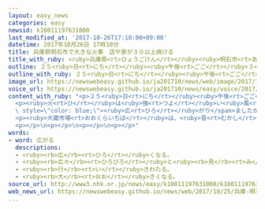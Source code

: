 ```yaml
---
layout: easy_news
categories: easy
newsid: k10011197631000
last_modified_at: '2017-10-26T17:10:00+09:00'
datetime: 2017年10月26日 17時10分
title: 兵庫県明石市で大きな火事　店や家が３０以上焼ける
title_with_ruby: <ruby>兵庫県<rt>ひょうごけん</rt></ruby><ruby>明石市<rt>あかしし</rt></ruby>で<ruby>大<rt>おお</rt></ruby>きな<ruby>火事<rt>かじ</rt></ruby>　<ruby>店<rt>みせ</rt></ruby>や<ruby>家<rt>いえ</rt></ruby>が３０<ruby>以上<rt>いじょう</rt></ruby><ruby>焼<rt>や</rt></ruby>ける
outline: ２５<ruby>日<rt>にち</rt></ruby><ruby>午後<rt>ごご</rt></ruby>３<ruby>時<rt>じ</rt></ruby>５０<ruby>分<rt>ぷん</rt></ruby>ごろ<ruby>兵庫県<rt>ひょうごけん</rt></ruby><ruby>明石市<rt>あかしし</rt></ruby>の<ruby>大蔵市場<rt>おおくらいちば</rt></ruby>で<ruby>火事<rt>かじ</rt></ruby>がありました。
outline_with_ruby: ２５<ruby>日<rt>にち</rt></ruby><ruby>午後<rt>ごご</rt></ruby>３<ruby>時<rt>じ</rt></ruby>５０<ruby>分<rt>ぷん</rt></ruby>ごろ<ruby>兵庫県<rt>ひょうごけん</rt></ruby><ruby>明石市<rt>あかしし</rt></ruby>の<ruby>大蔵市場<rt>おおくらいちば</rt></ruby>で<ruby>火事<rt>かじ</rt></ruby>がありました。
image_url: https://newswebeasy.github.io/ja201710/news/web/image/2017/10/26/K10011197631_1710252056_1710252057_01_02.jpg
voice_url: https://newswebeasy.github.io/ja201710/news/easy/voice/2017/10/26/k10011197631000.mp3
content_with_ruby: "<p>２５<ruby>日<rt>にち</rt></ruby><ruby>午後<rt>ごご</rt></ruby>３<ruby>時<rt>じ</rt></ruby>５０<ruby>分<rt>ぷん</rt></ruby>ごろ<ruby>兵庫県<rt>ひょうごけん</rt></ruby><ruby>明石市<rt>あかしし</rt></ruby>の<ruby>大蔵市場<rt>おおくらいちば</rt></ruby>で<ruby>火事<rt>かじ</rt></ruby>がありました。<ruby>大蔵市場<rt>おおくらいちば</rt></ruby>は<ruby>昔<rt>むかし</rt></ruby>からある<ruby>店<rt>みせ</rt></ruby>が<ruby>並<rt>なら</rt></ruby>んでいる<ruby>所<rt>ところ</rt></ruby>で、<ruby>周<rt>まわ</rt></ruby>りには<ruby>家<rt>いえ</rt></ruby>がたくさんあります。</p>\n\
  <p><ruby>火<rt>ひ</rt></ruby>は<ruby>強<rt>つよ</rt></ruby>い<ruby>風<rt>かぜ</rt></ruby>で<ruby>周<rt>まわ</rt></ruby>りの<ruby>家<rt>いえ</rt></ruby>にも<span\
  \ style=\"color: blue;\"><ruby>広<rt>ひろ</rt></ruby>がり</span>ましたが、２６<ruby>日<rt>にち</rt></ruby><ruby>午前<rt>ごぜん</rt></ruby>７<ruby>時<rt>じ</rt></ruby><ruby>前<rt>まえ</rt></ruby>に<ruby>消<rt>き</rt></ruby>えました。この<ruby>火事<rt>かじ</rt></ruby>で３０ぐらいの<ruby>店<rt>みせ</rt></ruby>と４つの<ruby>家<rt>いえ</rt></ruby>が<ruby>焼<rt>や</rt></ruby>けました。けがをした<ruby>人<rt>ひと</rt></ruby>などはいませんでした。</p>\n\
  <p><ruby>大蔵市場<rt>おおくらいちば</rt></ruby>は、<ruby>昔<rt>むかし</rt></ruby>は<ruby>食料品<rt>しょくりょうひん</rt></ruby>や<ruby>服<rt>ふく</rt></ruby>などの<ruby>店<rt>みせ</rt></ruby>が３０ぐらいありましたが、<ruby>今<rt>いま</rt></ruby>はほとんどの<ruby>店<rt>みせ</rt></ruby>が<ruby>閉<rt>し</rt></ruby>まっています。<ruby>警察<rt>けいさつ</rt></ruby>などが<ruby>火事<rt>かじ</rt></ruby>の<ruby>原因<rt>げんいん</rt></ruby>を<ruby>調<rt>しら</rt></ruby>べています。</p>\n\
  <p></p>\n<p></p>\n<p></p>\n<p></p>"
words:
- word: 広がる
  descriptions:
  - <ruby><rb>広</rb><rt>ひろ</rt></ruby>くなる。
  - <ruby><rb>広々</rb><rt>ひろびろ</rt></ruby>と<ruby><rb>見</rb><rt>み</rt></ruby>わたせる。
  - <ruby><rb>行</rb><rt>い</rt></ruby>きわたる。
  - <ruby><rb>大</rb><rt>おお</rt></ruby>きくなる。
source_url: http://www3.nhk.or.jp/news/easy/k10011197631000/k10011197631000.html
web_news_url: https://newswebeasy.github.io/news/web/2017/10/25/兵庫-明石の商店街で火事-30棟焼け消火活動続く
...
```

